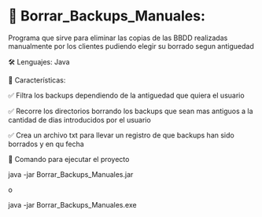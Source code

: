 # 📌 Borrar_Backups_Manuales:

Programa que sirve para eliminar las copias de las BBDD realizadas manualmente por los clientes pudiendo elegir su borrado segun antiguedad 

🛠️ Lenguajes: Java

📜 Características:

✅ Filtra los backups dependiendo de la antiguedad que quiera el usuario

✅ Recorre los directorios borrando los backups que sean mas antiguos a la cantidad de dias introducidos por el usuario

✅ Crea un archivo txt para llevar un registro de que backups han sido borrados y en qu fecha

🚀 Comando para ejecutar el proyecto

java -jar Borrar_Backups_Manuales.jar

o

java -jar Borrar_Backups_Manuales.exe
